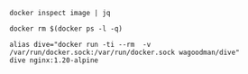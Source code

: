 `docker inspect image | jq` 

`docker rm $(docker ps -l -q)`

```
alias dive="docker run -ti --rm  -v /var/run/docker.sock:/var/run/docker.sock wagoodman/dive"
dive nginx:1.20-alpine
```